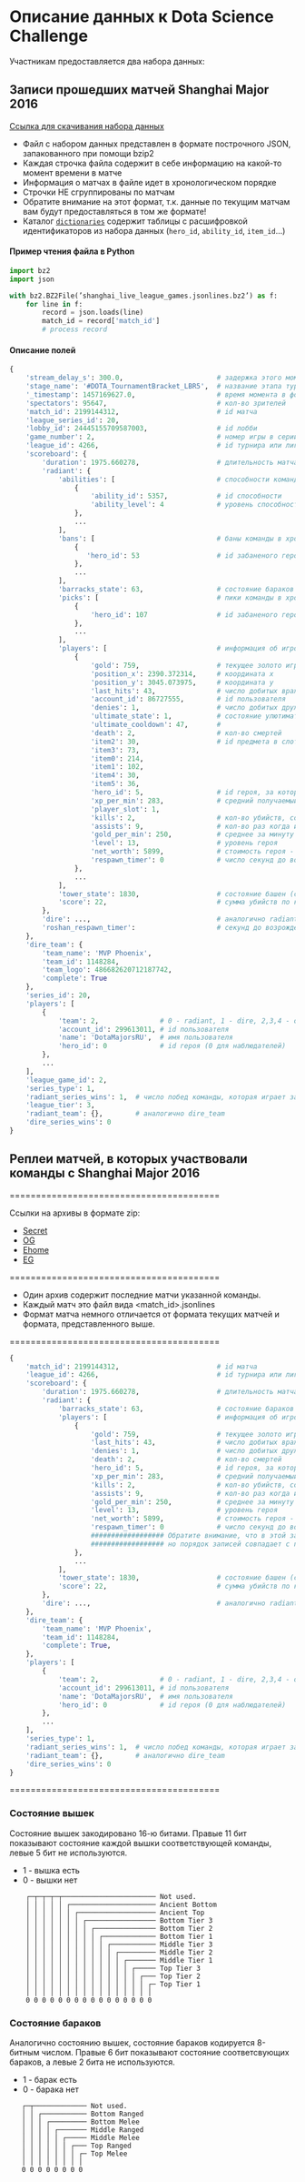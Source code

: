 Описание данных к Dota Science Challenge
========================================

Участникам предоставляется два набора данных: 

## Записи прошедших матчей Shanghai Major 2016

<a href="https://yadi.sk/d/0lCsVXKZpvxGo">Cсылка для скачивания набора данных</a>

- Файл с набором данных представлен в формате построчного JSON, запакованного при помощи bzip2
- Каждая строчка файла содержит в себе информацию на какой-то момент времени в матче
- Информация о матчах в файле идет в хронологическом порядке
- Строчки НЕ сгруппированы по матчам
- Обратите внимание на этот формат, т.к. данные по текущим матчам вам будут предоставляться в том же формате!
- Каталог [`dictionaries`](./dictionaries) содержит таблицы с расшифровкой идентификаторов из набора данных (`hero_id`, `ability_id`, `item_id`...)

#### Пример чтения файла в Python

```python
import bz2
import json

with bz2.BZ2File(’shanghai_live_league_games.jsonlines.bz2’) as f: 
    for line in f:
        record = json.loads(line)
        match_id = record['match_id']
        # process record
```

#### Описание полей

```python
{
    'stream_delay_s': 300.0,                       # задержка этого момента времени в секундах
    'stage_name': '#DOTA_TournamentBracket_LBR5',  # название этапа турнира
    '_timestamp': 1457169627.0,                    # время момента в формате unix timestamp
    'spectators': 95647,                           # кол-во зрителей
    'match_id': 2199144312,                        # id матча
    'league_series_id': 20,                        
    'lobby_id': 24445155709587003,                 # id лобби
    'game_number': 2,                              # номер игры в серии
    'league_id': 4266,                             # id турнира или лиги
    'scoreboard': {
        'duration': 1975.660278,                   # длительность матча в секундах
        'radiant': {
            'abilities': [                         # способности команды
                {
                    'ability_id': 5357,            # id способности  
                    'ability_level': 4             # уровень способности
                },
                ...
            ],
            'bans': [                              # баны команды в хронологическом порядке
                {
                   'hero_id': 53                   # id забаненого героя
                },
                ...
            ],
            'barracks_state': 63,                  # состояние бараков (см. битовую маску)
            'picks': [                             # пики команды в хронологическом порядке
                {
                    'hero_id': 107                 # id забаненого героя
                },
                ...
            ],
            'players': [                           # информация об игроках команды
                {
                    'gold': 759,                   # текущее золото игрока
                    'position_x': 2390.372314,     # координата x
                    'position_y': 3045.073975,     # координата y
                    'last_hits': 43,               # число добитых вражеских крипов
                    'account_id': 86727555,        # id пользователя
                    'denies': 1,                   # число добитых дружеских крипов
                    'ultimate_state': 1,           # состояние улютимативной способности (1 - способность доступна)
                    'ultimate_cooldown': 47,       # 
                    'death': 2,                    # кол-во смертей
                    'item2': 30,                   # id предмета в слоте
                    'item3': 73, 
                    'item0': 214, 
                    'item1': 102, 
                    'item4': 30, 
                    'item5': 36, 
                    'hero_id': 5,                  # id героя, за которого играет игрок
                    'xp_per_min': 283,             # средний получаемый игроком опыт в минуту
                    'player_slot': 1,              
                    'kills': 2,                    # кол-во убийств, совершённых героем
                    'assists': 9,                  # кол-во раз когда игрок помогал совершать убийства
                    'gold_per_min': 250,           # среднее за минуту зарабатываемое игроком золото 
                    'level': 13,                   # уровень героя
                    'net_worth': 5899,             # стоимость героя - сумма имеющегося золота и стоимости всех предметов
                    'respawn_timer': 0             # число секунд до возрождения героя
                },
                ...
            ],
            'tower_state': 1830,                   # состояние башен (см. битовую маску)
            'score': 22,                           # сумма убийств по команде
        },
        'dire': ...,                               # аналогично radiant
        'roshan_respawn_timer':                    # секунд до возрождения рошана (местного босса)
    }, 
    'dire_team': {
        'team_name': 'MVP Phoenix', 
        'team_id': 1148284, 
        'team_logo': 486682620712187742, 
        'complete': True
    }, 
    'series_id': 20, 
    'players': [
        {
            'team': 2,               # 0 - radiant, 1 - dire, 2,3,4 - others (spectators)
            'account_id': 299613011, # id пользователя
            'name': 'DotaMajorsRU',  # имя пользователя
            'hero_id': 0             # id героя (0 для наблюдателей)
        },
        ...
    ], 
    'league_game_id': 2,
    'series_type': 1, 
    'radiant_series_wins': 1,  # число побед команды, которая играет за radiant, в серии
    'league_tier': 3, 
    'radiant_team': {},        # аналогично dire_team       
    'dire_series_wins': 0
}
```

## Реплеи матчей, в которых участвовали команды с Shanghai Major 2016
========================================

Ссылки на архивы в формате zip:
- <a href="https://yadi.sk/d/TSy7TIHopwEha">Secret</a>
- <a href="https://yadi.sk/d/Q0DT-5u2pwEoF">OG</a>
- <a href="https://yadi.sk/d/mpk-CR6XpwEqC">Ehome</a>
- <a href="https://yadi.sk/d/iL2gi9NSpwF3Q">EG</a>

========================================

- Один архив содержит последние матчи указанной команды.
- Каждый матч это файл вида <match_id>.jsonlines
- Формат матча немного отличается от формата текущих матчей и формата, представленного выше.

========================================
```python
{
    'match_id': 2199144312,                        # id матча
    'league_id': 4266,                             # id турнира или лиги
    'scoreboard': {
        'duration': 1975.660278,                   # длительность матча в секундах
        'radiant': {
            'barracks_state': 63,                  # состояние бараков (см. битовую маску)
            'players': [                           # информация об игроках команды
                {
                    'gold': 759,                   # текущее золото игрока
                    'last_hits': 43,               # число добитых вражеских крипов
                    'denies': 1,                   # число добитых дружеских крипов
                    'death': 2,                    # кол-во смертей
                    'hero_id': 5,                  # id героя, за которого играет игрок
                    'xp_per_min': 283,             # средний получаемый игроком опыт в минуту   
                    'kills': 2,                    # кол-во убийств, совершённых героем
                    'assists': 9,                  # кол-во раз когда игрок помогал совершать убийства
                    'gold_per_min': 250,           # среднее за минуту зарабатываемое игроком золото 
                    'level': 13,                   # уровень героя
                    'net_worth': 5899,             # стоимость героя - сумма имеющегося золота и стоимости всех предметов
                    'respawn_timer': 0             # число секунд до возрождения героя
                    ################## Обратите внимание, что в этой записи нет account_id, 
                    ################## но порядок записей совпадает с порядком записей в поле 'players'
                },
                ...
            ],
            'tower_state': 1830,                   # состояние башен (см. битовую маску)
            'score': 22,                           # сумма убийств по команде
        },
        'dire': ...,                               # аналогично radiant
    }, 
    'dire_team': {
        'team_name': 'MVP Phoenix', 
        'team_id': 1148284, 
        'complete': True,
    }, 
    'players': [
        {
            'team': 2,               # 0 - radiant, 1 - dire, 2,3,4 - others (spectators)
            'account_id': 299613011, # id пользователя
            'name': 'DotaMajorsRU',  # имя пользователя
            'hero_id': 0             # id героя (0 для наблюдателей)
        },
        ...
    ], 
    'series_type': 1, 
    'radiant_series_wins': 1,  # число побед команды, которая играет за radiant, в серии
    'radiant_team': {},        # аналогично dire_team       
    'dire_series_wins': 0
}
```

========================================

### Состояние вышек
Состояние вышек закодировано 16-ю битами. Правые 11 бит показывают состояние каждой вышки соответствующей команды, левые 5 бит не используются.

- 1 - вышка есть
- 0 - вышки нет

```
    ┌─┬─┬─┬─┬─────────────────────── Not used.
    │ │ │ │ │ ┌───────────────────── Ancient Bottom
    │ │ │ │ │ │ ┌─────────────────── Ancient Top
    │ │ │ │ │ │ │ ┌───────────────── Bottom Tier 3
    │ │ │ │ │ │ │ │ ┌─────────────── Bottom Tier 2
    │ │ │ │ │ │ │ │ │ ┌───────────── Bottom Tier 1
    │ │ │ │ │ │ │ │ │ │ ┌─────────── Middle Tier 3
    │ │ │ │ │ │ │ │ │ │ │ ┌───────── Middle Tier 2
    │ │ │ │ │ │ │ │ │ │ │ │ ┌─────── Middle Tier 1
    │ │ │ │ │ │ │ │ │ │ │ │ │ ┌───── Top Tier 3
    │ │ │ │ │ │ │ │ │ │ │ │ │ │ ┌─── Top Tier 2
    │ │ │ │ │ │ │ │ │ │ │ │ │ │ │ ┌─ Top Tier 1
    │ │ │ │ │ │ │ │ │ │ │ │ │ │ │ │
    0 0 0 0 0 0 0 0 0 0 0 0 0 0 0 0
```

### Состояние бараков
Аналогично состоянию вышек, состояние бараков кодируется 8-битным числом. Правые 6 бит показывают состояние соответсвующих бараков, а левые 2 бита не используются.

- 1 - барак есть
- 0 - барака нет
```
   ┌─┬───────────── Not used.
   │ │ ┌─────────── Bottom Ranged
   │ │ │ ┌───────── Bottom Melee
   │ │ │ │ ┌─────── Middle Ranged
   │ │ │ │ │ ┌───── Middle Melee
   │ │ │ │ │ │ ┌─── Top Ranged
   │ │ │ │ │ │ │ ┌─ Top Melee
   │ │ │ │ │ │ │ │
   0 0 0 0 0 0 0 0
```
